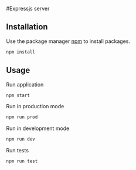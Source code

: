 #Expressjs server

## Installation

Use the package manager [npm]() to install packages.

```bash
npm install
```

## Usage

Run application
```bash
npm start
```
Run in production mode
```bash
npm run prod
```
Run in development mode
```bash
npm run dev
```

Run tests
```bash
npm run test
```

